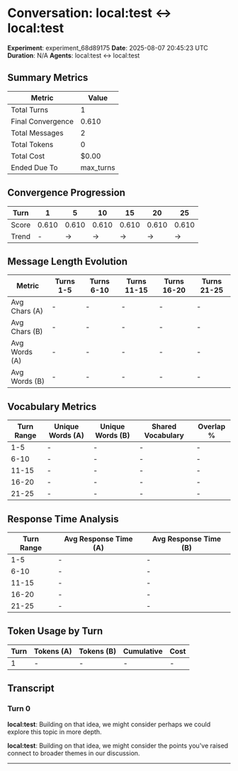 # Conversation: local:test ↔ local:test

**Experiment**: experiment_68d89175
**Date**: 2025-08-07 20:45:23 UTC
**Duration**: N/A
**Agents**: local:test ↔ local:test

## Summary Metrics

| Metric | Value |
|--------|-------|
| Total Turns | 1 |
| Final Convergence | 0.610 |
| Total Messages | 2 |
| Total Tokens | 0 |
| Total Cost | $0.00 |
| Ended Due To | max_turns |

## Convergence Progression

| Turn | 1 | 5 | 10 | 15 | 20 | 25 |
|------|---|---|---|---|---|---|
| Score | 0.610 | 0.610 | 0.610 | 0.610 | 0.610 | 0.610 |
| Trend | - | → | → | → | → | → |

## Message Length Evolution

| Metric | Turns 1-5 | Turns 6-10 | Turns 11-15 | Turns 16-20 | Turns 21-25 |
|--------|-----------|------------|-------------|-------------|-------------|
| Avg Chars (A) | - | - | - | - | - |
| Avg Chars (B) | - | - | - | - | - |
| Avg Words (A) | - | - | - | - | - |
| Avg Words (B) | - | - | - | - | - |

## Vocabulary Metrics

| Turn Range | Unique Words (A) | Unique Words (B) | Shared Vocabulary | Overlap % |
|------------|------------------|------------------|-------------------|-----------|
| 1-5 | - | - | - | - |
| 6-10 | - | - | - | - |
| 11-15 | - | - | - | - |
| 16-20 | - | - | - | - |
| 21-25 | - | - | - | - |

## Response Time Analysis

| Turn Range | Avg Response Time (A) | Avg Response Time (B) |
|------------|----------------------|----------------------|
| 1-5 | - | - |
| 6-10 | - | - |
| 11-15 | - | - |
| 16-20 | - | - |
| 21-25 | - | - |

## Token Usage by Turn

| Turn | Tokens (A) | Tokens (B) | Cumulative | Cost |
|------|------------|------------|------------|------|
| 1 | - | - | - | - |

## Transcript

### Turn 0

**local:test**: Building on that idea, we might consider perhaps we could explore this topic in more depth. 

**local:test**: Building on that idea, we might consider the points you've raised connect to broader themes in our discussion. 

---